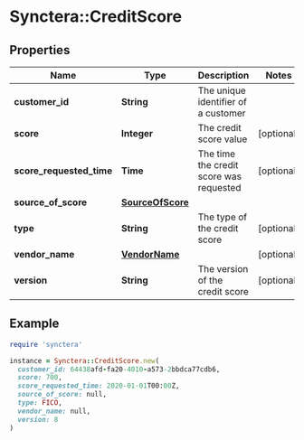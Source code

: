 # Synctera::CreditScore

## Properties

| Name | Type | Description | Notes |
| ---- | ---- | ----------- | ----- |
| **customer_id** | **String** | The unique identifier of a customer |  |
| **score** | **Integer** | The credit score value | [optional] |
| **score_requested_time** | **Time** | The time the credit score was requested | [optional] |
| **source_of_score** | [**SourceOfScore**](SourceOfScore.md) |  |  |
| **type** | **String** | The type of the credit score | [optional] |
| **vendor_name** | [**VendorName**](VendorName.md) |  | [optional] |
| **version** | **String** | The version of the credit score | [optional] |

## Example

```ruby
require 'synctera'

instance = Synctera::CreditScore.new(
  customer_id: 64438afd-fa20-4010-a573-2bbdca77cdb6,
  score: 700,
  score_requested_time: 2020-01-01T00:00Z,
  source_of_score: null,
  type: FICO,
  vendor_name: null,
  version: 8
)
```

